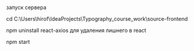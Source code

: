запуск сервера


cd C:\Users\hirof\IdeaProjects\Typography_course_work\source-frontend

npm uninstall react-axios
для удаления лишнего в react


npm start
